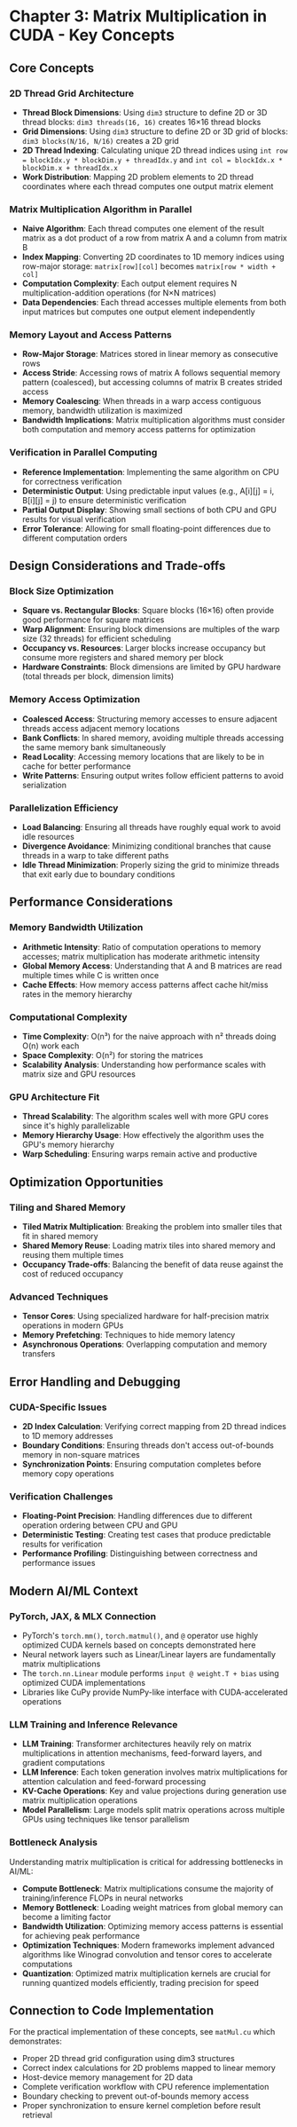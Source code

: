 # Chapter 3: Matrix Multiplication in CUDA - Key Concepts

## Core Concepts

### 2D Thread Grid Architecture
- **Thread Block Dimensions**: Using `dim3` structure to define 2D or 3D thread blocks: `dim3 threads(16, 16)` creates 16×16 thread blocks
- **Grid Dimensions**: Using `dim3` structure to define 2D or 3D grid of blocks: `dim3 blocks(N/16, N/16)` creates a 2D grid
- **2D Thread Indexing**: Calculating unique 2D thread indices using `int row = blockIdx.y * blockDim.y + threadIdx.y` and `int col = blockIdx.x * blockDim.x + threadIdx.x`
- **Work Distribution**: Mapping 2D problem elements to 2D thread coordinates where each thread computes one output matrix element

### Matrix Multiplication Algorithm in Parallel
- **Naive Algorithm**: Each thread computes one element of the result matrix as a dot product of a row from matrix A and a column from matrix B
- **Index Mapping**: Converting 2D coordinates to 1D memory indices using row-major storage: `matrix[row][col]` becomes `matrix[row * width + col]`
- **Computation Complexity**: Each output element requires N multiplication-addition operations (for N×N matrices)
- **Data Dependencies**: Each thread accesses multiple elements from both input matrices but computes one output element independently

### Memory Layout and Access Patterns
- **Row-Major Storage**: Matrices stored in linear memory as consecutive rows
- **Access Stride**: Accessing rows of matrix A follows sequential memory pattern (coalesced), but accessing columns of matrix B creates strided access
- **Memory Coalescing**: When threads in a warp access contiguous memory, bandwidth utilization is maximized
- **Bandwidth Implications**: Matrix multiplication algorithms must consider both computation and memory access patterns for optimization

### Verification in Parallel Computing
- **Reference Implementation**: Implementing the same algorithm on CPU for correctness verification
- **Deterministic Output**: Using predictable input values (e.g., A[i][j] = i, B[i][j] = j) to ensure deterministic verification
- **Partial Output Display**: Showing small sections of both CPU and GPU results for visual verification
- **Error Tolerance**: Allowing for small floating-point differences due to different computation orders

## Design Considerations and Trade-offs

### Block Size Optimization
- **Square vs. Rectangular Blocks**: Square blocks (16×16) often provide good performance for square matrices
- **Warp Alignment**: Ensuring block dimensions are multiples of the warp size (32 threads) for efficient scheduling
- **Occupancy vs. Resources**: Larger blocks increase occupancy but consume more registers and shared memory per block
- **Hardware Constraints**: Block dimensions are limited by GPU hardware (total threads per block, dimension limits)

### Memory Access Optimization
- **Coalesced Access**: Structuring memory accesses to ensure adjacent threads access adjacent memory locations
- **Bank Conflicts**: In shared memory, avoiding multiple threads accessing the same memory bank simultaneously
- **Read Locality**: Accessing memory locations that are likely to be in cache for better performance
- **Write Patterns**: Ensuring output writes follow efficient patterns to avoid serialization

### Parallelization Efficiency
- **Load Balancing**: Ensuring all threads have roughly equal work to avoid idle resources
- **Divergence Avoidance**: Minimizing conditional branches that cause threads in a warp to take different paths
- **Idle Thread Minimization**: Properly sizing the grid to minimize threads that exit early due to boundary conditions

## Performance Considerations

### Memory Bandwidth Utilization
- **Arithmetic Intensity**: Ratio of computation operations to memory accesses; matrix multiplication has moderate arithmetic intensity
- **Global Memory Access**: Understanding that A and B matrices are read multiple times while C is written once
- **Cache Effects**: How memory access patterns affect cache hit/miss rates in the memory hierarchy

### Computational Complexity
- **Time Complexity**: O(n³) for the naive approach with n² threads doing O(n) work each
- **Space Complexity**: O(n²) for storing the matrices
- **Scalability Analysis**: Understanding how performance scales with matrix size and GPU resources

### GPU Architecture Fit
- **Thread Scalability**: The algorithm scales well with more GPU cores since it's highly parallelizable
- **Memory Hierarchy Usage**: How effectively the algorithm uses the GPU's memory hierarchy
- **Warp Scheduling**: Ensuring warps remain active and productive

## Optimization Opportunities

### Tiling and Shared Memory
- **Tiled Matrix Multiplication**: Breaking the problem into smaller tiles that fit in shared memory
- **Shared Memory Reuse**: Loading matrix tiles into shared memory and reusing them multiple times
- **Occupancy Trade-offs**: Balancing the benefit of data reuse against the cost of reduced occupancy

### Advanced Techniques
- **Tensor Cores**: Using specialized hardware for half-precision matrix operations in modern GPUs
- **Memory Prefetching**: Techniques to hide memory latency
- **Asynchronous Operations**: Overlapping computation and memory transfers

## Error Handling and Debugging

### CUDA-Specific Issues
- **2D Index Calculation**: Verifying correct mapping from 2D thread indices to 1D memory addresses
- **Boundary Conditions**: Ensuring threads don't access out-of-bounds memory in non-square matrices
- **Synchronization Points**: Ensuring computation completes before memory copy operations

### Verification Challenges
- **Floating-Point Precision**: Handling differences due to different operation ordering between CPU and GPU
- **Deterministic Testing**: Creating test cases that produce predictable results for verification
- **Performance Profiling**: Distinguishing between correctness and performance issues

## Modern AI/ML Context

### PyTorch, JAX, & MLX Connection
- PyTorch's `torch.mm()`, `torch.matmul()`, and `@` operator use highly optimized CUDA kernels based on concepts demonstrated here
- Neural network layers such as Linear/Linear layers are fundamentally matrix multiplications
- The `torch.nn.Linear` module performs `input @ weight.T + bias` using optimized CUDA implementations
- Libraries like CuPy provide NumPy-like interface with CUDA-accelerated operations

### LLM Training and Inference Relevance
- **LLM Training**: Transformer architectures heavily rely on matrix multiplications in attention mechanisms, feed-forward layers, and gradient computations
- **LLM Inference**: Each token generation involves matrix multiplications for attention calculation and feed-forward processing
- **KV-Cache Operations**: Key and value projections during generation use matrix multiplication operations
- **Model Parallelism**: Large models split matrix operations across multiple GPUs using techniques like tensor parallelism

### Bottleneck Analysis
Understanding matrix multiplication is critical for addressing bottlenecks in AI/ML:
- **Compute Bottleneck**: Matrix multiplications consume the majority of training/inference FLOPs in neural networks
- **Memory Bottleneck**: Loading weight matrices from global memory can become a limiting factor
- **Bandwidth Utilization**: Optimizing memory access patterns is essential for achieving peak performance
- **Optimization Techniques**: Modern frameworks implement advanced algorithms like Winograd convolution and tensor cores to accelerate computations
- **Quantization**: Optimized matrix multiplication kernels are crucial for running quantized models efficiently, trading precision for speed

## Connection to Code Implementation

For the practical implementation of these concepts, see `matMul.cu` which demonstrates:
- Proper 2D thread grid configuration using dim3 structures
- Correct index calculations for 2D problems mapped to linear memory
- Host-device memory management for 2D data
- Complete verification workflow with CPU reference implementation
- Boundary checking to prevent out-of-bounds memory access
- Proper synchronization to ensure kernel completion before result retrieval